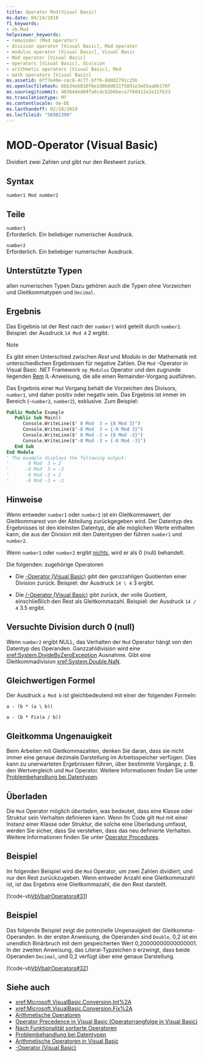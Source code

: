 ```yaml
---
title: Operator Mod(Visual Basic)
ms.date: 04/24/2018
f1_keywords:
- vb.Mod
helpviewer_keywords:
- remainder (Mod operator)
- division operator [Visual Basic], Mod operator
- modulus operator [Visual Basic], Visual Basic
- Mod operator [Visual Basic]
- operators [Visual Basic], division
- arithmetic operators [Visual Basic], Mod
- math operators [Visual Basic]
ms.assetid: 6ff7e40e-cec8-4c77-bff6-8ddd2791c25b
ms.openlocfilehash: 6bb34eb810f6e2d0b0d631f5891e3e65aa0b170f
ms.sourcegitcommit: 40364ded04fa6cdcb2b6beca7f68412e2e12f633
ms.translationtype: MT
ms.contentlocale: de-DE
ms.lasthandoff: 02/28/2019
ms.locfileid: "56981399"
---
```

# <a name="mod-operator-visual-basic"></a>MOD-Operator (Visual Basic)
Dividiert zwei Zahlen und gibt nur den Restwert zurück.  
  
## <a name="syntax"></a>Syntax  
  
```  
number1 Mod number2  
```  
  
## <a name="parts"></a>Teile  
 `number1`  
 Erforderlich. Ein beliebiger numerischer Ausdruck.  
  
 `number2`  
 Erforderlich. Ein beliebiger numerischer Ausdruck.  
  
## <a name="supported-types"></a>Unterstützte Typen  
 allen numerischen Typen Dazu gehören auch die Typen ohne Vorzeichen und Gleitkommatypen und `Decimal`.  
  
## <a name="result"></a>Ergebnis

Das Ergebnis ist der Rest nach der `number1` wird geteilt durch `number2`. Beispiel: der Ausdruck `14 Mod 4` 2 ergibt.  

> [!NOTE]
> Es gibt einen Unterschied zwischen *Rest* und *Modulo* in der Mathematik mit unterschiedlichen Ergebnissen für negative Zahlen. Die `Mod` -Operator in Visual Basic .NET Framework `op_Modulus` Operator und den zugrunde liegenden [Rem](<xref:System.Reflection.Emit.OpCodes.Rem>) IL-Anweisung, die alle einen Remainder-Vorgang ausführen.

Das Ergebnis einer `Mod` Vorgang behält die Vorzeichen des Divisors, `number1`, und daher positiv oder negativ sein. Das Ergebnis ist immer im Bereich (-`number2`, `number2`), exklusive. Zum Beispiel:

```vb
Public Module Example
   Public Sub Main()
      Console.WriteLine($" 8 Mod  3 = {8 Mod 3}")
      Console.WriteLine($"-8 Mod  3 = {-8 Mod 3}")
      Console.WriteLine($" 8 Mod -3 = {8 Mod -3}")
      Console.WriteLine($"-8 Mod -3 = {-8 Mod -3}")
   End Sub
End Module
' The example displays the following output:
'       8 Mod  3 = 2
'      -8 Mod  3 = -2
'       8 Mod -3 = 2
'      -8 Mod -3 = -2
```

## <a name="remarks"></a>Hinweise  
 Wenn entweder `number1` oder `number2` ist ein Gleitkommawert, der Gleitkommarest von der Abteilung zurückgegeben wird. Der Datentyp des Ergebnisses ist den kleinsten Datentyp, die alle möglichen Werte enthalten kann, die aus der Division mit den Datentypen der führen `number1` und `number2`.  
  
 Wenn `number1` oder `number2` ergibt [nichts](../../../visual-basic/language-reference/nothing.md), wird er als 0 (null) behandelt.  
  
 Die folgenden: zugehörige Operatoren  
  
-   Die [\-Operator (Visual Basic)](../../../visual-basic/language-reference/operators/integer-division-operator.md) gibt den ganzzahligen Quotienten einer Division zurück. Beispiel: der Ausdruck `14 \ 4` 3 ergibt.  
  
-   Die [/-Operator (Visual Basic)](../../../visual-basic/language-reference/operators/floating-point-division-operator.md) gibt zurück, der volle Quotient, einschließlich den Rest als Gleitkommazahl. Beispiel: der Ausdruck `14 / 4` 3.5 ergibt.  
  
## <a name="attempted-division-by-zero"></a>Versuchte Division durch 0 (null)  
 Wenn `number2` ergibt NULL, das Verhalten der `Mod` Operator hängt von den Datentyp des Operanden. Ganzzahldivision wird eine <xref:System.DivideByZeroException> Ausnahme. Gibt eine Gleitkommadivision <xref:System.Double.NaN>.  
  
## <a name="equivalent-formula"></a>Gleichwertigen Formel  
 Der Ausdruck `a Mod b` ist gleichbedeutend mit einer der folgenden Formeln:  
  
 `a - (b * (a \ b))`  
  
 `a - (b * Fix(a / b))`  
  
## <a name="floating-point-imprecision"></a>Gleitkomma Ungenauigkeit  
 Beim Arbeiten mit Gleitkommazahlen, denken Sie daran, dass sie nicht immer eine genaue dezimale Darstellung im Arbeitsspeicher verfügen. Dies kann zu unerwarteten Ergebnissen führen, über bestimmte Vorgänge, z. B. den Wertvergleich und `Mod` Operator. Weitere Informationen finden Sie unter [Problembehandlung bei Datentypen](../../../visual-basic/programming-guide/language-features/data-types/troubleshooting-data-types.md).  
  
## <a name="overloading"></a>Überladen  
 Die `Mod` Operator möglich *überladen*, was bedeutet, dass eine Klasse oder Struktur sein Verhalten definieren kann. Wenn Ihr Code gilt `Mod` mit einer Instanz einer Klasse oder Struktur, die solche eine Überladung umfasst, werden Sie sicher, dass Sie verstehen, dass das neu definierte Verhalten. Weitere Informationen finden Sie unter [Operator Procedures](../../../visual-basic/programming-guide/language-features/procedures/operator-procedures.md).  
  
## <a name="example"></a>Beispiel  
 Im folgenden Beispiel wird die `Mod` Operator, um zwei Zahlen dividiert, und nur den Rest zurückzugeben. Wenn entweder Anzahl eine Gleitkommazahl ist, ist das Ergebnis eine Gleitkommazahl, die den Rest darstellt.  
  
 [!code-vb[VbVbalrOperators#31](~/samples/snippets/visualbasic/VS_Snippets_VBCSharp/VbVbalrOperators/VB/Class1.vb#31)]  
  
## <a name="example"></a>Beispiel  
 Das folgende Beispiel zeigt die potenzielle Ungenauigkeit der Gleitkomma-Operanden. In der ersten Anweisung, die Operanden sind `Double`, 0,2 ist ein unendlich Binärbruch mit dem gespeicherten Wert 0,20000000000000001. In der zweiten Anweisung, das Literal-Typzeichen `D` erzwingt, dass beide Operanden `Decimal`, und 0,2 verfügt über eine genaue Darstellung.  
  
 [!code-vb[VbVbalrOperators#32](~/samples/snippets/visualbasic/VS_Snippets_VBCSharp/VbVbalrOperators/VB/Class1.vb#32)]  
  
## <a name="see-also"></a>Siehe auch
- <xref:Microsoft.VisualBasic.Conversion.Int%2A>
- <xref:Microsoft.VisualBasic.Conversion.Fix%2A>
- [Arithmetische Operatoren](../../../visual-basic/language-reference/operators/arithmetic-operators.md)
- [Operator Precedence in Visual Basic (Operatorrangfolge in Visual Basic)](../../../visual-basic/language-reference/operators/operator-precedence.md)
- [Nach Funktionalität sortierte Operatoren](../../../visual-basic/language-reference/operators/operators-listed-by-functionality.md)
- [Problembehandlung bei Datentypen](../../../visual-basic/programming-guide/language-features/data-types/troubleshooting-data-types.md)
- [Arithmetische Operatoren in Visual Basic](../../../visual-basic/programming-guide/language-features/operators-and-expressions/arithmetic-operators.md)
- [\-Operator (Visual Basic)](../../../visual-basic/language-reference/operators/integer-division-operator.md)
